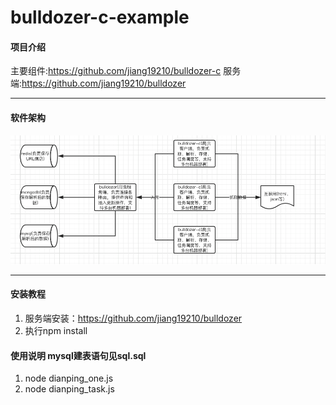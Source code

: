 # bulldozer-c-example

#### 项目介绍
主要组件:https://github.com/jiang19210/bulldozer-c
服务端:https://github.com/jiang19210/bulldozer
****
#### 软件架构
![avatar](https://github.com/jiang19210/data/blob/master/bulldozer.png?raw=true)
****
#### 安装教程
1. 服务端安装：https://github.com/jiang19210/bulldozer
2. 执行npm install

#### 使用说明 mysql建表语句见sql.sql
1. node dianping_one.js 
2. node dianping_task.js 